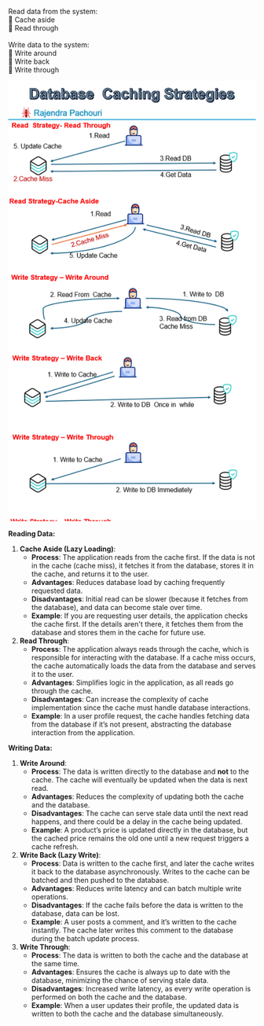 Read data from the system:  
🔹 Cache aside  
🔹 Read through  
<br/>Write data to the system:  
🔹 Write around  
🔹 Write back  
🔹 Write through

![alt text](https://github.com/pachouri/Architecture-and-System-Design/blob/main/diagram/DB_Caching_Strategies.gif?raw=true)

**Reading Data:**

1. **Cache Aside (Lazy Loading)**:
    - **Process**: The application reads from the cache first. If the data is not in the cache (cache miss), it fetches it from the database, stores it in the cache, and returns it to the user.
    - **Advantages**: Reduces database load by caching frequently requested data.
    - **Disadvantages**: Initial read can be slower (because it fetches from the database), and data can become stale over time.
    - **Example**: If you are requesting user details, the application checks the cache first. If the details aren't there, it fetches them from the database and stores them in the cache for future use.
2. **Read Through**:
    - **Process**: The application always reads through the cache, which is responsible for interacting with the database. If a cache miss occurs, the cache automatically loads the data from the database and serves it to the user.
    - **Advantages**: Simplifies logic in the application, as all reads go through the cache.
    - **Disadvantages**: Can increase the complexity of cache implementation since the cache must handle database interactions.
    - **Example**: In a user profile request, the cache handles fetching data from the database if it’s not present, abstracting the database interaction from the application.

**Writing Data:**

1. **Write Around**:
    - **Process**: The data is written directly to the database and **not** to the cache. The cache will eventually be updated when the data is next read.
    - **Advantages**: Reduces the complexity of updating both the cache and the database.
    - **Disadvantages**: The cache can serve stale data until the next read happens, and there could be a delay in the cache being updated.
    - **Example**: A product’s price is updated directly in the database, but the cached price remains the old one until a new request triggers a cache refresh.
2. **Write Back (Lazy Write)**:
    - **Process**: Data is written to the cache first, and later the cache writes it back to the database asynchronously. Writes to the cache can be batched and then pushed to the database.
    - **Advantages**: Reduces write latency and can batch multiple write operations.
    - **Disadvantages**: If the cache fails before the data is written to the database, data can be lost.
    - **Example**: A user posts a comment, and it’s written to the cache instantly. The cache later writes this comment to the database during the batch update process.
3. **Write Through**:
    - **Process**: The data is written to both the cache and the database at the same time.
    - **Advantages**: Ensures the cache is always up to date with the database, minimizing the chance of serving stale data.
    - **Disadvantages**: Increased write latency, as every write operation is performed on both the cache and the database.
    - **Example**: When a user updates their profile, the updated data is written to both the cache and the database simultaneously.
